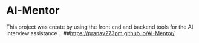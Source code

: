 # AI-Mentor
This project was create by using the front end and backend tools for the AI interview assistance ..
##https://pranav273pm.github.io/AI-Mentor/
